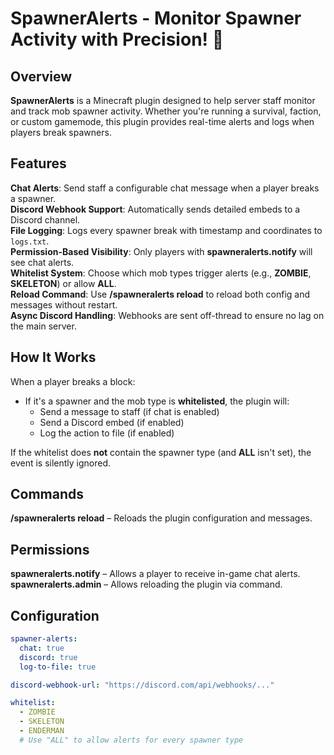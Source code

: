   # SpawnerAlerts - Monitor Spawner Activity with Precision! 🧠

  ## Overview
  **SpawnerAlerts** is a Minecraft plugin designed to help server staff monitor and track mob spawner activity. Whether you're running a survival, faction, or custom gamemode, this plugin provides real-time alerts and logs when players break spawners.

  ## Features
  **Chat Alerts**: Send staff a configurable chat message when a player breaks a spawner.  
  **Discord Webhook Support**: Automatically sends detailed embeds to a Discord channel.  
  **File Logging**: Logs every spawner break with timestamp and coordinates to `logs.txt`.  
  **Permission-Based Visibility**: Only players with **spawneralerts.notify** will see chat alerts.  
  **Whitelist System**: Choose which mob types trigger alerts (e.g., **ZOMBIE**, **SKELETON**) or allow **ALL**.  
  **Reload Command**: Use **/spawneralerts reload** to reload both config and messages without restart.  
  **Async Discord Handling**: Webhooks are sent off-thread to ensure no lag on the main server.

  ## How It Works
  When a player breaks a block:
  - If it's a spawner and the mob type is **whitelisted**, the plugin will:
    - Send a message to staff (if chat is enabled)
    - Send a Discord embed (if enabled)
    - Log the action to file (if enabled)

  If the whitelist does **not** contain the spawner type (and **ALL** isn't set), the event is silently ignored.

  ## Commands
  **/spawneralerts reload** – Reloads the plugin configuration and messages.

  ## Permissions
  **spawneralerts.notify** – Allows a player to receive in-game chat alerts.  
  **spawneralerts.admin** – Allows reloading the plugin via command.

  ## Configuration

  ```yml
  spawner-alerts:
    chat: true
    discord: true
    log-to-file: true

  discord-webhook-url: "https://discord.com/api/webhooks/..."

  whitelist:
    - ZOMBIE
    - SKELETON
    - ENDERMAN
    # Use "ALL" to allow alerts for every spawner type
